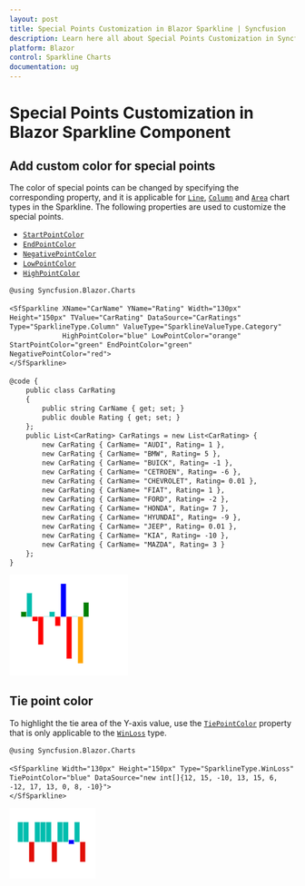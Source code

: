 ```yaml
---
layout: post
title: Special Points Customization in Blazor Sparkline | Syncfusion
description: Learn here all about Special Points Customization in Syncfusion Blazor Sparkline component and more.
platform: Blazor
control: Sparkline Charts
documentation: ug
---
```


# Special Points Customization in Blazor Sparkline Component

## Add custom color for special points

The color of special points can be changed by specifying the corresponding property, and it is applicable for [`Line`](https://help.syncfusion.com/cr/blazor/Syncfusion.Blazor.Charts.SparklineType.html#Syncfusion_Blazor_Charts_SparklineType_Line), [`Column`](https://help.syncfusion.com/cr/blazor/Syncfusion.Blazor.Charts.SparklineType.html#Syncfusion_Blazor_Charts_SparklineType_Column) and [`Area`](https://help.syncfusion.com/cr/blazor/Syncfusion.Blazor.Charts.SparklineType.html#Syncfusion_Blazor_Charts_SparklineType_Area) chart types in the Sparkline. The following properties are used to customize the special points.

* [`StartPointColor`](https://help.syncfusion.com/cr/blazor/Syncfusion.Blazor.Charts.SfSparkline-1.html#Syncfusion_Blazor_Charts_SfSparkline_1_StartPointColor)
* [`EndPointColor`](https://help.syncfusion.com/cr/blazor/Syncfusion.Blazor.Charts.SfSparkline-1.html#Syncfusion_Blazor_Charts_SfSparkline_1_EndPointColor)
* [`NegativePointColor`](https://help.syncfusion.com/cr/blazor/Syncfusion.Blazor.Charts.SfSparkline-1.html#Syncfusion_Blazor_Charts_SfSparkline_1_NegativePointColor)
* [`LowPointColor`](https://help.syncfusion.com/cr/blazor/Syncfusion.Blazor.Charts.SfSparkline-1.html#Syncfusion_Blazor_Charts_SfSparkline_1_LowPointColor)
* [`HighPointColor`](https://help.syncfusion.com/cr/blazor/Syncfusion.Blazor.Charts.SfSparkline-1.html#Syncfusion_Blazor_Charts_SfSparkline_1_HighPointColor)

```cshtml
@using Syncfusion.Blazor.Charts

<SfSparkline XName="CarName" YName="Rating" Width="130px" Height="150px" TValue="CarRating" DataSource="CarRatings" Type="SparklineType.Column" ValueType="SparklineValueType.Category"
             HighPointColor="blue" LowPointColor="orange" StartPointColor="green" EndPointColor="green" NegativePointColor="red">
</SfSparkline>

@code {
    public class CarRating
    {
        public string CarName { get; set; }
        public double Rating { get; set; }
    };
    public List<CarRating> CarRatings = new List<CarRating> {
        new CarRating { CarName= "AUDI", Rating= 1 },
        new CarRating { CarName= "BMW", Rating= 5 },
        new CarRating { CarName= "BUICK", Rating= -1 },
        new CarRating { CarName= "CETROEN", Rating= -6 },
        new CarRating { CarName= "CHEVROLET", Rating= 0.01 },
        new CarRating { CarName= "FIAT", Rating= 1 },
        new CarRating { CarName= "FORD", Rating= -2 },
        new CarRating { CarName= "HONDA", Rating= 7 },
        new CarRating { CarName= "HYUNDAI", Rating= -9 },
        new CarRating { CarName= "JEEP", Rating= 0.01 },
        new CarRating { CarName= "KIA", Rating= -10 },
        new CarRating { CarName= "MAZDA", Rating= 3 }
    };
}
```

![Sparkline with point customization](images/SpecialPoints/SpecialPointCustomization.png)

## Tie point color

To highlight the tie area of the Y-axis value, use the [`TiePointColor`](https://help.syncfusion.com/cr/blazor/Syncfusion.Blazor.Charts.SfSparkline-1.html#Syncfusion_Blazor_Charts_SfSparkline_1_TiePointColor) property that is only applicable to the [`WinLoss`](https://help.syncfusion.com/cr/blazor/Syncfusion.Blazor.Charts.SparklineType.html#Syncfusion_Blazor_Charts_SparklineType_WinLoss) type.

```cshtml
@using Syncfusion.Blazor.Charts

<SfSparkline Width="130px" Height="150px" Type="SparklineType.WinLoss" TiePointColor="blue" DataSource="new int[]{12, 15, -10, 13, 15, 6, -12, 17, 13, 0, 8, -10}">
</SfSparkline>
```

![Sparkline with tie point color](images/SpecialPoints/TiePoint.png)
